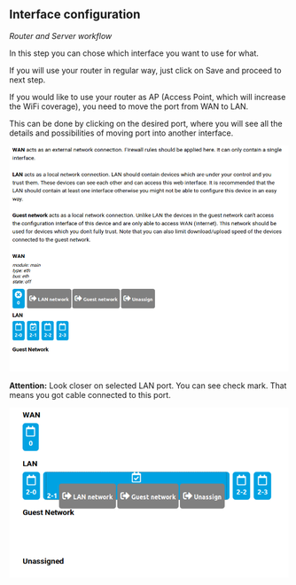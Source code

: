 ## Interface configuration

_Router and Server workflow_

In this step you can chose which interface you want to use for what.

If you will use your router in regular way, just click on Save and proceed to next step.

If you would like to use your router as AP (Access Point, which will increase the WiFi coverage), you need to move the port from WAN to LAN.

This can be done by clicking on the desired port, where you will see all the details and possibilities of moving port into another interface.

![Configuration of available interfaces](inter1.png)


**Attention:**
Look closer on selected LAN port. You can see check mark. That means you got cable connected to this port.

![Check mark on chosen interface](inter2.png)
